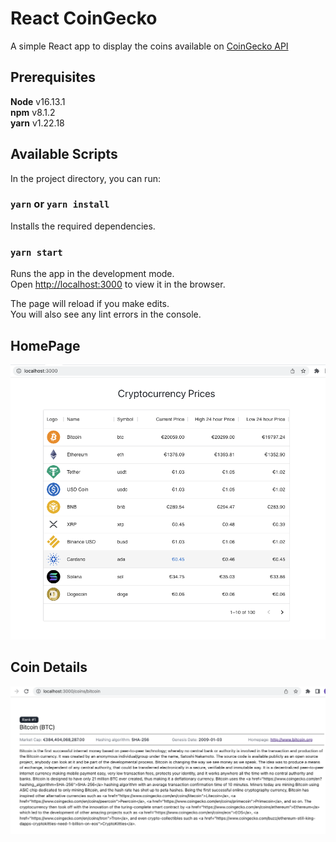 # React CoinGecko  

A simple React app to display the coins available on [CoinGecko API](https://www.coingecko.com/api/documentations/v3#/)

## Prerequisites  
<strong>Node</strong> v16.13.1  
<strong>npm</strong> v8.1.2  
<strong>yarn</strong> v1.22.18  

## Available Scripts

In the project directory, you can run:

### `yarn` or `yarn install`  
Installs the required dependencies.  

### `yarn start`

Runs the app in the development mode.\
Open [http://localhost:3000](http://localhost:3000) to view it in the browser.

The page will reload if you make edits.\
You will also see any lint errors in the console.

## HomePage  
![HomePage](./documentation/images/HomePage.png)  

## Coin Details  
![CoinDetails](./documentation/images/CoinDetails.png)
